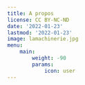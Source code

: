 ```yaml
---
title: A propos
license: CC BY-NC-ND
date: '2022-01-23'
lastmod: '2022-01-23'
image: lamachinerie.jpg
menu:
    main: 
        weight: -90
        params:
            icon: user
---
```

